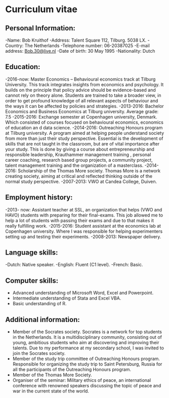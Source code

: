 # Curriculum vitae

Personal Information:
---------------------
-Name:			Bob Kruithof
-Address: 		Talent Square 112, Tilburg. 5038 LX.
-Country:		The Netherlands
-Telephone number: 	06-20387025
-E-mail address: 	Bob.30@live.nl
-Date of birth: 		30 May 1995
-Nationality: 		Dutch

Education:
---------------------
-2016-now:		Master Economics – Behavioural economics track at Tilburg University.
			This track integrates insights from economics and psychology. It builds on the principle that policy advice should be evidence-based and cannot rely on 			theory alone. Students are trained to take a broader view, in order to get			profound knowledge of all relevant aspects of behaviour and the ways it can 			be affected by policies and strategies.
-2013-2016: 		Bachelor Economics and Business Economics at Tilburg university. 
			Average grade: 7.5
-2015-2016: 		Exchange semester at Copenhagen university, Denmark. 
			Which consisted of courses focused on behavioural economics, economics 			of education an	d data science.
-2014-2016:		Outreaching Honours program at Tilburg university. A program aimed at 			helping people understand society from more than just their study 				perspective. Essential is the development of skills that are not taught in the 			classroom, but are of vital importance after your study. This is done by giving
			a course about entrepreneurship and responsible leadership, Krauthammer 			management training , personal career 	coaching, research based group 			projects, a community project, talent management training and the 				organization of a masterclass.
-2014-2016:		Scholarship of the Thomas More society. Thomas More is a network 				creating society, aiming at critical and reflected thinking outside of 				the normal study perspective.
-2007-2013: 		VWO at Candea College, Duiven.

Employment history:
---------------------
-2013- now: 		Assistant teacher at SSL, an organization that helps (VWO and HAVO) 				students with preparing for their final-exams. This job allowed me to help a 			lot of students with passing their exams and due to that makes it really 			fulfilling work.
-2015-2016:		Student assistant at the economics lab at Copenhagen university. 
			Where I was responsible for helping experimenters setting up and testing 			their experiments. 
-2008-2013: 		Newspaper delivery.
 
Language skills:
---------------------
-Dutch:			Native speaker.
-English:			Fluent (C1 level).
-French:			Basic.

Computer skills:
---------------------
-	Advanced understanding of Microsoft Word, Excel and Powerpoint.
-	Intermediate understanding of Stata and Excel VBA.
-	Basic understanding of R.

Additional information: 
---------------------
-	Member of the Socrates society. Socrates is a network for top students in the Netherlands. It is a multidisciplinary community, consisting out of young, ambitious students who aim at discovering and improving their talents. Due to my performance at my secondary school, I was invited to join the Socrates society.
-	Member of the study trip committee of Outreaching Honours program.
	Responsible for organizing the study trip to Saint Petersburg, Russia for all the participants of 	the Outreaching Honours program. 
-	Member of the Thomas More Society. 
-	Organiser of the seminar: Military ethics of peace, an international conference with renowned speakers discussing the topic of peace and war in the current state of the world. 


